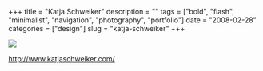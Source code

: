 +++
title = "Katja Schweiker"
description = ""
tags = ["bold", "flash", "minimalist", "navigation", "photography", "portfolio"]
date = "2008-02-28"
categories = ["design"]
slug = "katja-schweiker"
+++


 

  <div id="screens-thumbs" class="clearfix">
    <div class="txt-center" id="design-submission"><a href="http://www.katjaschweiker.com/"><img id='bluga-thumbnail-870' class='bluga-thumbnail large' src='/media/bluga/
wt47f279153a7ae_0.jpg'/></a></div>  
  </div>   
<p><a href="http://www.katjaschweiker.com/">http://www.katjaschweiker.com/</a></p>




